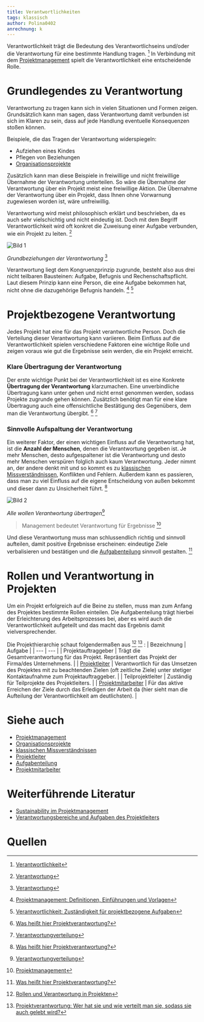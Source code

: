 ```yaml
---
title: Verantwortlichkeiten
tags: klassisch
author: Polina0402
anrechnung: k
---
```


Verantwortlichkeit trägt die Bedeutung des Verantwortlichseins und/oder die Verantwortung für eine bestimmte Handlung tragen. [^1]
In Verbindung mit dem [Projektmanagement](Projektmanagement.md) spielt die Verantwortlichkeit eine entscheidende Rolle.

# Grundlegendes zu Verantwortung

Verantwortung zu tragen kann sich in vielen Situationen und Formen zeigen. Grundsätzlich kann man sagen, dass Verantwortung damit verbunden ist sich im Klaren zu sein, dass auf jede Handlung eventuelle Konsequenzen stoßen können.

Beispiele, die das Tragen der Verantwortung widerspiegeln:

 * Aufziehen eines Kindes
 * Pflegen von Beziehungen
 * [Organisationsprojekte](Organisationsprojekte.md)

Zusätzlich kann man diese Beispiele in freiwillige und nicht freiwillige Übernahme der Verantwortung unterteilen. So wäre die Übernahme der Verantwortung über ein Projekt meist eine freiwillige Aktion. Die Übernahme der Verantwortung über ein Projekt, dass Ihnen ohne Vorwarnung zugewiesen worden ist, wäre unfreiwillig.

Verantwortung wird meist philosophisch erklärt und beschrieben, da es auch sehr vielschichtig und nicht eindeutig ist. Doch mit dem Begriff Verantwortlichkeit wird oft konkret die Zuweisung einer Aufgabe verbunden, wie ein Projekt zu leiten. [^2]

![Bild 1](Verantwortlichkeiten/Grundbeziehungen-der-Verantwortung.jpg)

*Grundbeziehungen der Verantwortung* [^2]


Verantwortung liegt dem Kongruenzprinzip zugrunde, besteht also aus drei nicht teilbaren Bausteinen: Aufgabe, Befugnis und Rechenschaftspflicht. Laut diesem Prinzip kann eine Person, die eine Aufgabe bekommen hat, nicht ohne die dazugehörige Befugnis handeln. [^3] [^4]

# Projektbezogene Verantwortung

Jedes Projekt hat eine für das Projekt verantwortliche Person. Doch die Verteilung dieser Verantwortung kann variieren.
Beim Einfluss auf die Verantwortlichkeit spielen verschiedene Faktoren eine wichtige Rolle und zeigen voraus wie gut die Ergebnisse sein werden, die ein Projekt erreicht.

### Klare Übertragung der Verantwortung
Der erste wichtige Punkt bei der Verantwortlichkeit ist es eine Konkrete **Übertragung der Verantwortung** klarzumachen. Eine unverbindliche Übertragung kann unter gehen und nicht ernst genommen werden, sodass Projekte zugrunde gehen können. Zusätzlich benötigt man für eine klare Übertragung auch eine offensichtliche Bestätigung des Gegenübers, dem man die Verantwortung übergibt. [^5] [^6]

### Sinnvolle Aufspaltung der Verantwortung
Ein weiterer Faktor, der einen wichtigen Einfluss auf die Verantwortung hat, ist die **Anzahl der Menschen**, denen die Verantwortung gegeben ist. Je mehr Menschen, desto aufgespaltener ist die Verantwortung und desto mehr Menschen verspüren folglich auch kaum Verantwortung. Jeder nimmt an, der andere denkt mit und so kommt es zu [klassischen Missverständnissen](Klassische_Missverstaendnisse.md), Konflikten und Fehlern. Außerdem kann es passieren, dass man zu viel Einfluss auf die eigene Entscheidung von außen bekommt und dieser dann zu Unsicherheit führt. [^5]

![Bild 2](Verantwortlichkeiten/Karrikatur-Verantwortung-übernehemen.png) 

*Alle wollen Verantwortung übertragen*[^6]

> Management bedeutet Verantwortung für Ergebnisse 
[^7]

Und diese Verantwortung muss man schlussendlich richtig und sinnvoll aufteilen, damit positive Ergebnisse erscheinen: eindeutige Ziele verbalisieren und bestätigen und die [Aufgabenteilung](Aufgabenteilung.md) sinnvoll gestalten. [^5]

# Rollen und Verantwortung in Projekten

Um ein Projekt erfolgreich auf die Beine zu stellen, muss man zum Anfang des Projektes bestimmte Rollen einteilen. Die Aufgabenteilung trägt hierbei der Erleichterung des Arbeitsprozesses bei, aber es wird auch die Verantwortlichkeit aufgeteilt und das macht das Ergebnis damit vielversprechender.

Die Projekthierarchie schaut folgendermaßen aus [^8] [^9] :
| Bezeichnung     | Aufgabe |
| ---      | ---       |
| Projektauftraggeber | Trägt die Gesamtverantwortung für das Projekt. Repräsentiert das Projekt der Firma/des Unternehmens. |
| [Projektleiter](Projektleiter.md) | Verantwortlich für das Umsetzen des Projektes mit zu beachtenden Zielen (oft zeitliche Ziele) unter stetiger Kontaktaufnahme zum Projektauftraggeber. |
| Teilprojektleiter | Zuständig für Teilprojekte des Projektleiters. |
| [Projektmitarbeiter](Projektmitarbeiter.md) | Für das aktive Erreichen der Ziele durch das Erledigen der Arbeit da (hier sieht man die Aufteilung der Verantwortlichkeit am deutlichsten). | 

# Siehe auch

* [Projektmanagement](Projektmanagement.md)
* [Organisationsprojekte](Organisationsprojekte.md)
* [klassischen Missverständnissen](Klassische_Missverstaendnisse.md)
* [Projektleiter](Projektleiter.md)
* [Aufgabenteilung](Aufgabenteilung.md)
* [Projektmitarbeiter](Projektmitarbeiter.md)

# Weiterführende Literatur

* [Sustainability im Projektmanagement](https://www.tiba.de/wp-content/uploads/Studie_Sustainability-im-Projektmanagement.pdf)
* [Verantwortungsbereiche und Aufgaben des Projektleiters](https://www.projektmagazin.de/aufgaben-projektmanager-projektleiter)

# Quellen

[^1]: [Verantwortlichkeit](https://www.duden.de/rechtschreibung/Verantwortlichkeit)
[^2]: [Verantwortung](https://de.wikipedia.org/wiki/Verantwortung#cite_note-8)
[^3]: [Projektmanagement: Definitionen, Einführungen und Vorlagen](http://projektmanagement-definitionen.de/glossar/verantwortung/)
[^4]: [Verantwortlichkeit: Zuständigkeit für projektbezogene Aufgaben](https://www.inloox.de/projektmanagement-glossar/verantwortlichkeit/)
[^5]: [Was heißt hier Projektverantwortung?](https://www.microconsult.de/blog/2020/02/ps_projektverantwortung/)
[^6]: [Verantwortungverteilung](https://www.kisp.de/verantwortungsverteilung/)
[^7]: [Projektmanagement](https://link.springer.com/content/pdf/10.1007/978-3-540-39519-5_3.pdf)
[^8]: [Rollen und Verantwortung in Projekten](https://dieprojektmanager.com/rollen-und-verantwortung-in-projekten/#Vorgehensweise_bei_der_Erstellung_einer_Projektorganisation)
[^9]: [Projektverantwortung: Wer hat sie und wie verteilt man sie, sodass sie auch gelebt wird?](https://www.business-netz.com/Frage-trifft-Antwort/Projektmanagement/6/Projektverantwortung)
